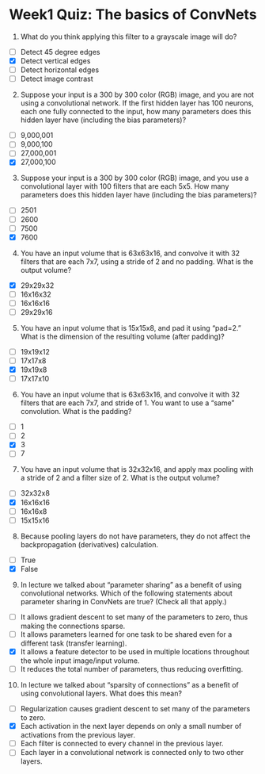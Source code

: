 # Week1 Quiz: The basics of ConvNets

1. What do you think applying this filter to a grayscale image will do?
  - [ ] Detect 45 degree edges
  - [x] Detect vertical edges
  - [ ] Detect horizontal edges
  - [ ] Detect image contrast

2. Suppose your input is a 300 by 300 color (RGB) image, and you are not using a convolutional network. If the first hidden layer has 100 neurons, each one fully connected to the input, how many parameters does this hidden layer have (including the bias parameters)?
  - [ ] 9,000,001
  - [ ] 9,000,100
  - [ ] 27,000,001
  - [x] 27,000,100

3. Suppose your input is a 300 by 300 color (RGB) image, and you use a convolutional layer with 100 filters that are each 5x5. How many parameters does this hidden layer have (including the bias parameters)?
  - [ ] 2501
  - [ ] 2600
  - [ ] 7500
  - [x] 7600

4. You have an input volume that is 63x63x16, and convolve it with 32 filters that are each 7x7, using a stride of 2 and no padding. What is the output volume?
  - [x] 29x29x32
  - [ ] 16x16x32
  - [ ] 16x16x16
  - [ ] 29x29x16

5. You have an input volume that is 15x15x8, and pad it using “pad=2.” What is the dimension of the resulting volume (after padding)?
  - [ ] 19x19x12
  - [ ] 17x17x8
  - [x] 19x19x8
  - [ ] 17x17x10

6. You have an input volume that is 63x63x16, and convolve it with 32 filters that are each 7x7, and stride of 1. You want to use a “same” convolution. What is the padding?
  - [ ] 1
  - [ ] 2
  - [x] 3
  - [ ] 7

7. You have an input volume that is 32x32x16, and apply max pooling with a stride of 2 and a filter size of 2. What is the output volume?
  - [ ] 32x32x8
  - [x] 16x16x16
  - [ ] 16x16x8
  - [ ] 15x15x16

8. Because pooling layers do not have parameters, they do not affect the backpropagation (derivatives) calculation.
  - [ ] True
  - [x] False

9. In lecture we talked about “parameter sharing” as a benefit of using convolutional networks. Which of the following statements about parameter sharing in ConvNets are true? (Check all that apply.)
  - [ ] It allows gradient descent to set many of the parameters to zero, thus making the connections sparse.
  - [ ] It allows parameters learned for one task to be shared even for a different task (transfer learning).
  - [x] It allows a feature detector to be used in multiple locations throughout the whole input image/input volume.
  - [ ] It reduces the total number of parameters, thus reducing overfitting.

10. In lecture we talked about “sparsity of connections” as a benefit of using convolutional layers. What does this mean?
  - [ ] Regularization causes gradient descent to set many of the parameters to zero.
  - [x] Each activation in the next layer depends on only a small number of activations from the previous layer.
  - [ ] Each filter is connected to every channel in the previous layer.
  - [ ] Each layer in a convolutional network is connected only to two other layers.
